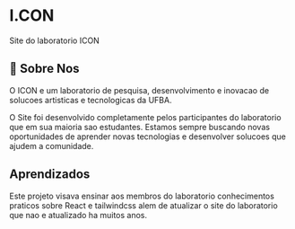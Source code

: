 
# I.CON

Site do laboratorio ICON




## 🚀 Sobre Nos

O ICON e um laboratorio de pesquisa, desenvolvimento e inovacao de solucoes artisticas e tecnologicas da UFBA. 

O Site foi desenvolvido completamente pelos participantes do laboratorio que em sua maioria sao estudantes. Estamos sempre buscando novas oportunidades de aprender novas tecnologias e desenvolver solucoes que ajudem a comunidade.



## Aprendizados

Este projeto visava ensinar aos membros do laboratorio conhecimentos praticos sobre React e tailwindcss alem de atualizar o site do laboratorio que nao e atualizado ha muitos anos.

